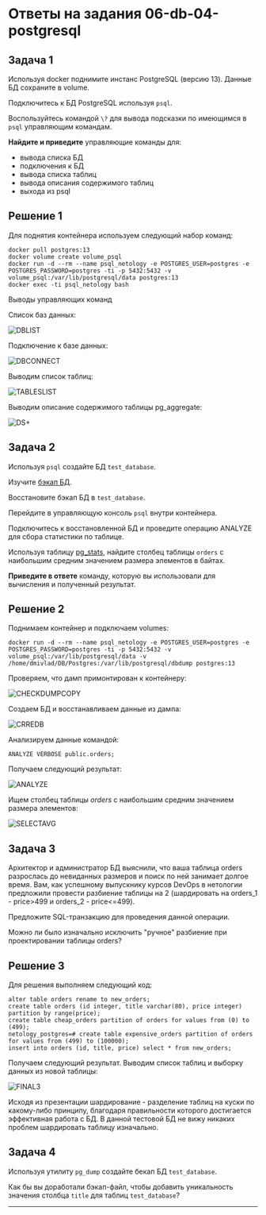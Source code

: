 # Ответы на задания 06-db-04-postgresql  

## Задача 1

Используя docker поднимите инстанс PostgreSQL (версию 13). Данные БД сохраните в volume.

Подключитесь к БД PostgreSQL используя `psql`.

Воспользуйтесь командой `\?` для вывода подсказки по имеющимся в `psql` управляющим командам.

**Найдите и приведите** управляющие команды для:
- вывода списка БД
- подключения к БД
- вывода списка таблиц
- вывода описания содержимого таблиц
- выхода из psql

## Решение 1  

Для поднятия контейнера используем следующий набор команд:  

```
docker pull postgres:13
docker volume create volume_psql
docker run -d --rm --name psql_netology -e POSTGRES_USER=postgres -e POSTGRES_PASSWORD=postgres -ti -p 5432:5432 -v volume_psql:/var/lib/postgresql/data postgres:13
docker exec -ti psql_netology bash
```

Выводы управляющих команд  

Список баз данных:  

![DBLIST](img/dblist.jpg)  

Подключение к базе данных:  

![DBCONNECT](img/dbconnect.jpg)  

Выводим список таблиц:  

![TABLESLIST](img/tableslist.jpg)  

Выводим описание содержимого таблицы pg_aggregate:  

![DS+](img/ds+.jpg)  


## Задача 2

Используя `psql` создайте БД `test_database`.

Изучите [бэкап БД](https://github.com/netology-code/virt-homeworks/tree/master/06-db-04-postgresql/test_data).

Восстановите бэкап БД в `test_database`.

Перейдите в управляющую консоль `psql` внутри контейнера.

Подключитесь к восстановленной БД и проведите операцию ANALYZE для сбора статистики по таблице.

Используя таблицу [pg_stats](https://postgrespro.ru/docs/postgresql/12/view-pg-stats), найдите столбец таблицы `orders` 
с наибольшим средним значением размера элементов в байтах.

**Приведите в ответе** команду, которую вы использовали для вычисления и полученный результат.

## Решение 2  

Поднимаем контейнер и подключаем volumes:  
```
docker run -d --rm --name psql_netology -e POSTGRES_USER=postgres -e POSTGRES_PASSWORD=postgres -ti -p 5432:5432 -v volume_psql:/var/lib/postgresql/data -v /home/dmivlad/DB/Postgres:/var/lib/postgresql/dbdump postgres:13  
```

Проверяем, что дамп примонтирован к контейнеру:  

![CHECKDUMPCOPY](img/checkdumpcopy.jpg)  

Создаем БД и восстанавливаем данные из дампа:  

![CRREDB](img/crredb.jpg)  


Анализируем данные командой:  
```
ANALYZE VERBOSE public.orders;
```

Получаем следующий результат:  

![ANALYZE](img/analyze.jpg)  

Ищем столбец таблицы *orders* с наибольшим средним значением размера элементов:  

![SELECTAVG](img/selectavg.jpg)  


## Задача 3

Архитектор и администратор БД выяснили, что ваша таблица orders разрослась до невиданных размеров и
поиск по ней занимает долгое время. Вам, как успешному выпускнику курсов DevOps в нетологии предложили
провести разбиение таблицы на 2 (шардировать на orders_1 - price>499 и orders_2 - price<=499).

Предложите SQL-транзакцию для проведения данной операции.

Можно ли было изначально исключить "ручное" разбиение при проектировании таблицы orders?


## Решение 3  

Для решения выполняем следующий код:

```
alter table orders rename to new_orders;
create table orders (id integer, title varchar(80), price integer) partition by range(price);
create table cheap_orders partition of orders for values from (0) to (499);
netology_postgres=# create table expensive_orders partition of orders for values from (499) to (100000);
insert into orders (id, title, price) select * from new_orders;
```

Получаем следующий результат. Выводим список таблиц и выборку данных из новой таблицы:  

![FINAL3](img/final3.jpg)  

Исходя из презентации шардирование - разделение таблиц на куски по какому-либо принципу, благодаря правильности которого достигается эффективная работа с БД. В данной тестовой БД не вижу никаких проблем шардировать таблицу изначально.  

## Задача 4

Используя утилиту `pg_dump` создайте бекап БД `test_database`.

Как бы вы доработали бэкап-файл, чтобы добавить уникальность значения столбца `title` для таблиц `test_database`?

---

